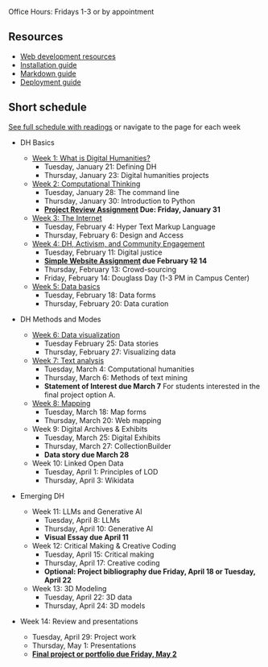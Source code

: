 Office Hours: Fridays 1-3 or by appointment

## Resources

- [Web development resources](resources/web.md)
- [Installation guide](resources/installation.md)
- [Markdown guide](resources/markdown-guide.md)
- [Deployment guide](resources/deployment.md)

## Short schedule

[See full schedule with readings](schedule.md) or navigate to the page for each week
- DH Basics
  - [Week 1: What is Digital Humanities?](wk/01)
  	- Tuesday, January 21: Defining DH
  	- Thursday, January 23: Digital humanities projects
  - [Week 2: Computational Thinking](wk/02)
  	- Tuesday, January 28: The command line
  	- Thursday, January 30: Introduction to Python
  	- **[Project Review Assignment](assignments/review.md) Due: Friday, January 31**
  - [Week 3: The Internet](wk/03)
  	- Tuesday, February 4: Hyper Text Markup Language
  	- Thursday, February 6: Design and Access
  - [Week 4: DH, Activism, and Community Engagement](wk/04)
  	- Tuesday, February 11: Digital justice
  	- **[Simple Website Assignment](assignments/website.md) due February ~~12~~ 14**
  	- Thursday, February 13: Crowd-sourcing
  	- Friday, February 14: Douglass Day (1-3 PM in Campus Center)
  - [Week 5: Data basics](wk/05)
  	- Tuesday, February 18: Data forms
  	- Thursday, February 20: Data curation
- DH Methods and Modes
  - [Week 6: Data visualization](wk/06)
  	- Tuesday February 25: Data stories
  	- Thursday, February 27: Visualizing data
  - [Week 7: Text analysis](wk/07)
  	- Tuesday, March 4: Computational humanities
  	- Thursday, March 6: Methods of text mining
    - **Statement of Interest due March 7** For students interested in the final project option A.
  - [Week 8: Mapping](wk/08)
  	- Tuesday, March 18: Map forms
  	- Thursday, March 20: Web mapping
  - Week 9: Digital Archives & Exhibits
  	- Tuesday, March 25: Digital Exhibits
  	- Thursday, March 27: CollectionBuilder
  	- **Data story due March 28**
  - Week 10: Linked Open Data
  	- Tuesday, April 1: Principles of LOD
  	- Thursday, April 3: Wikidata

- Emerging DH
  - Week 11: LLMs and Generative AI
  	- Tuesday, April 8: LLMs
  	- Thursday, April 10: Generative AI
	- **Visual Essay due April 11**
  - Week 12: Critical Making & Creative Coding
  	- Tuesday, April 15: Critical making
  	- Thursday, April 17: Creative coding
  	- **Optional: Project bibliography due Friday, April 18 or Tuesday, April 22**
  - Week 13: 3D Modeling
  	- Tuesday, April 22: 3D data
  	- Thursday, April 24: 3D models
- Week 14: Review and presentations
	- Tuesday, April 29: Project work
	- Thursday, May 1: Presentations
	- [**Final project or portfolio due Friday, May 2**](assignments/final-project)



